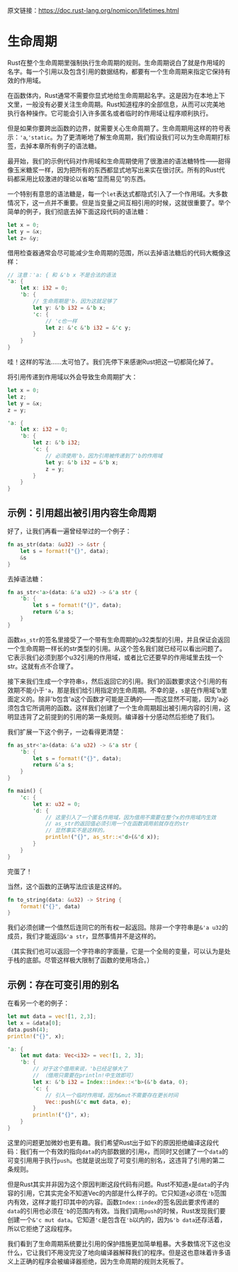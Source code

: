 原文链接：<https://doc.rust-lang.org/nomicon/lifetimes.html>

# 生命周期

Rust在整个生命周期里强制执行生命周期的规则。生命周期说白了就是作用域的名字。每一个引用以及包含引用的数据结构，都要有一个生命周期来指定它保持有效的作用域。

在函数体内，Rust通常不需要你显式地给生命周期起名字。这是因为在本地上下文里，一般没有必要关注生命周期。Rust知道程序的全部信息，从而可以完美地执行各种操作。它可能会引入许多匿名或者临时的作用域让程序顺利执行。

但是如果你要跨出函数的边界，就需要关心生命周期了。生命周期用这样的符号表示：`'a`,`'static`。为了更清晰地了解生命周期，我们假设我们可以为生命周期打标签，去掉本章所有例子的语法糖。

最开始，我们的示例代码对作用域和生命周期使用了很激进的语法糖特性——甜得像玉米糖浆一样，因为把所有的东西都显式地写出来实在很讨厌。所有的Rust代码都采用比较激进的理论以省略“显而易见”的东西。

一个特别有意思的语法糖是，每一个`let`表达式都隐式引入了一个作用域。大多数情况下，这一点并不重要。但是当变量之间互相引用的时候，这就很重要了。举个简单的例子，我们彻底去掉下面这段代码的语法糖：

``` Rust
let x = 0;
let y = &x;
let z= &y;
```

借用检查器通常会尽可能减少生命周期的范围，所以去掉语法糖后的代码大概像这样：

``` Rust
// 注意：'a: { 和 &'b x 不是合法的语法
'a: {
    let x: i32 = 0;
    'b: {
        // 生命周期是'b，因为这就足够了
        let y: &'b i32 = &'b x;
        'c: {
            // 'c也一样
            let z: &'c &'b i32 = &'c y;
        }
    }
}
```

哇！这样的写法……太可怕了。我们先停下来感谢Rust把这一切都简化掉了。

将引用传递到作用域以外会导致生命周期扩大：

``` Rust
let x = 0;
let z;
let y = &x;
z = y;
```

``` Rust
'a: {
    let x: i32 = 0;
    'b: {
        let z: &'b i32;
        'c: {
            // 必须使用'b，因为引用被传递到了'b的作用域
            let y: &'b i32 = &'b x;
            z = y;
        }
    }
}
```

## 示例：引用超出被引用内容生命周期

好了，让我们再看一遍曾经举过的一个例子：

``` Rust
fn as_str(data: &u32) -> &str {
    let s = format!("{}", data);
    &s
}
```

去掉语法糖：

``` Rust
fn as_str<'a>(data: &'a u32) -> &'a str {
    'b: {
        let s = format!("{}", data);
        return &'a s;
    }
}
```

函数`as_str`的签名里接受了一个带有生命周期的u32类型的引用，并且保证会返回一个生命周期一样长的str类型的引用。从这个签名我们就已经可以看出问题了。它表示我们必须到那个u32引用的作用域，或者比它还要早的作用域里去找一个str。这就有点不合理了。

接下来我们生成一个字符串`s`，然后返回它的引用。我们的函数要求这个引用的有效期不能小于`'a`，那是我们给引用指定的生命周期。不幸的是，`s`是在作用域'b里面定义的。除非'b包含'a这个函数才可能是正确的——而这显然不可能，因为'a必须包含它所调用的函数。这样我们创建了一个生命周期超出被引用内容的引用，这明显违背了之前提到的引用的第一条规则。编译器十分感动然后拒绝了我们。

我们扩展一下这个例子，一边看得更清楚：

``` Rust
fn as_str<'a>(data: &'a u32) -> &'a str {
    'b: {
        let s = format!("{}", data);
        return &'a s;
    }
}

fn main() {
    'c: {
        let x: u32 = 0;
        'd: {
            // 这里引入了一个匿名作用域，因为借用不需要在整个x的作用域内生效
            // as_str的返回值必须引用一个在函数调用前就存在的str
            // 显然事实不是这样的。
            println!("{}", as_str::<'d>(&'d x));
        }
    }
}
```

完蛋了！

当然，这个函数的正确写法应该是这样的。

``` Rust
fn to_string(data: &u32) -> String {
    format!("{}", data)
}
```

我们必须创建一个值然后连同它的所有权一起返回。除非一个字符串是`&'a u32`的成员，我们才能返回`&'a str`，显然事情并不是这样的。

（其实我们也可以返回一个字符串的字面量，它是一个全局的变量，可以认为是处于栈的底部。尽管这样极大限制了函数的使用场合。）

## 示例：存在可变引用的别名

在看另一个老的例子：

``` Rust
let mut data = vec![1, 2,3];
let x = &data[0];
data.push(4);
println!("{}", x);
```

``` Rust
'a: {
    let mut data: Vec<i32> = vec![1, 2, 3];
    'b: {
        // 对于这个借用来说，'b已经足够大了
        // （借用只需要在println!中生效即可）
        let x: &'b i32 = Index::index::<'b>(&'b data, 0);
        'c: {
            // 引入一个临时作用域，因为&mut不需要存在更长时间
            Vec::push(&'c mut data, e);
        }
        println!("{}", x);
    }
}
```

这里的问题更加微妙也更有趣。我们希望Rust出于如下的原因拒绝编译这段代码：我们有一个有效的指向`data`的内部数据的引用`x`，而同时又创建了一个`data`的可变引用用于执行`push`。也就是说出现了可变引用的别名，这违背了引用的第二条规则。

但是Rust其实并非因为这个原因判断这段代码有问题。Rust不知道`x`是`data`的子内容的引用，它其实完全不知道Vec的内部是什么样子的。它只知道`x`必须在`'b`范围内有效，这样才能打印其中的内容。函数`Index::index`的签名因此要求传递的`data`的引用也必须在`'b`的范围内有效。当我们调用`push`的时候，Rust发现我们要创建一个`&'c mut data`。它知道`'c`是包含在`'b`以内的，因为`&'b data`还存活着，所以它拒绝了这段程序。

我们看到了生命周期系统要比引用的保护措施更加简单粗暴。大多数情况下这也没什么，它让我们不用没完没了地向编译器解释我们的程序。但是这也意味着许多语义上正确的程序会被编译器拒绝，因为生命周期的规则太死板了。
